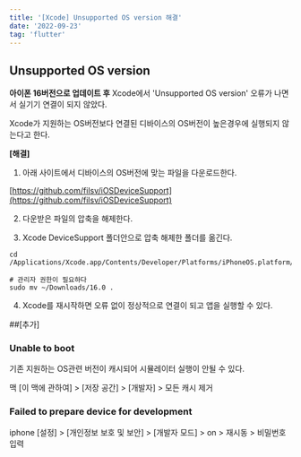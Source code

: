 ```yaml
---
title: '[Xcode] Unsupported OS version 해결'
date: '2022-09-23'
tag: 'flutter'
---
```


## Unsupported OS version

**아이폰 16버전으로 업데이트 후** Xcode에서 'Unsupported OS version' 오류가 나면서 실기기 연결이 되지 않았다.

Xcode가 지원하는 OS버전보다 연결된 디바이스의 OS버전이 높은경우에 실행되지 않는다고 한다.

**[해결]**

1. 아래 사이트에서 디바이스의 OS버전에 맞는 파일을 다운로드한다.

[https://github.com/filsv/iOSDeviceSupport](https://github.com/filsv/iOSDeviceSupport)

2. 다운받은 파일의 압축을 해제한다.

3. Xcode DeviceSupport 폴더안으로 압축 해제한 폴더를 옮긴다.

```shell
cd /Applications/Xcode.app/Contents/Developer/Platforms/iPhoneOS.platform/DeviceSupport/

# 관리자 권한이 필요하다
sudo mv ~/Downloads/16.0 .
```

4. Xcode를 재시작하면 오류 없이 정상적으로 연결이 되고 앱을 실행할 수 있다.

##[추가]

### Unable to boot

기존 지원하는 OS관련 버전이 캐시되어 시뮬레이터 실행이 안될 수 있다.

맥 [이 맥에 관하여] > [저장 공간] > [개발자] > 모든 캐시 제거

### Failed to prepare device for development

iphone [설정] > [개인정보 보호 및 보안] > [개발자 모드] > on > 재시동 > 비밀번호 입력
